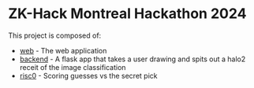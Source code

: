 # ZK-Hack Montreal Hackathon 2024

This project is composed of:

- [web](./web/) - The web application
- [backend](./backend/) - A flask app that takes a user drawing and spits out a halo2 receit of the image classification
- [risc0](.risc) - Scoring guesses vs the secret pick
